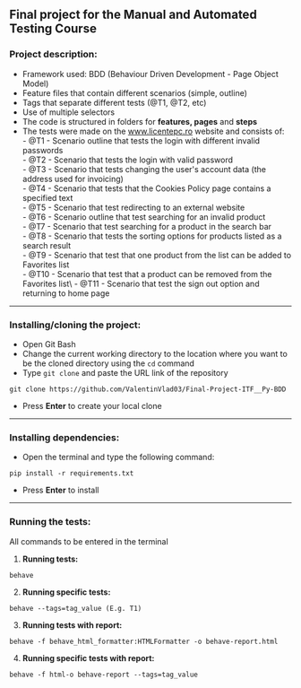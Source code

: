 ## Final project for the Manual and Automated Testing Course

### Project description:
-   Framework used: BDD  (Behaviour Driven Development - Page Object Model)
-   Feature files that contain different scenarios (simple, outline)
-   Tags that separate different tests (@T1, @T2, etc)
-   Use of multiple selectors
-   The code is structured in folders for **features, pages** and **steps**
-   The tests were made on the www.licentepc.ro website and consists of:\
        - @T1 - Scenario outline that tests the login with different invalid passwords\
        - @T2 - Scenario that tests the login with valid password\
        - @T3 - Scenario that tests changing the user's account data (the address used for invoicing)\
        - @T4 - Scenario that tests that the Cookies Policy page contains a specified text\
        - @T5 - Scenario that test redirecting to an external website\
        - @T6 - Scenario outline that test searching for an invalid product\
        - @T7 - Scenario that test searching for a product in the search bar\
        - @T8 - Scenario that tests the sorting options for products listed as a search result\
        - @T9 - Scenario that test that one product from the list can be added to Favorites list\
        - @T10 - Scenario that test that a product can be removed from the Favorites list\ 
        - @T11 - Scenario that test the sign out option and returning to home page


---
### Installing/cloning the project:
* Open Git Bash
* Change the current working directory to the location where you want to be the cloned directory using the `cd` command
* Type `git clone` and paste the URL link of the repository
```
git clone https://github.com/ValentinVlad03/Final-Project-ITF__Py-BDD
```
* Press **Enter** to create your local clone
---
### Installing dependencies:
* Open the terminal and type the following command:
```
pip install -r requirements.txt
```
* Press **Enter** to install
---
### Running the tests:
All commands to be entered in the terminal
1. **Running tests:**
```
behave
```
2. **Running specific tests:**
```
behave --tags=tag_value (E.g. T1)
```
3. **Running tests with report:**
```
behave -f behave_html_formatter:HTMLFormatter -o behave-report.html
```
4. **Running specific tests with report:**
```
behave -f html-o behave-report --tags=tag_value
```

